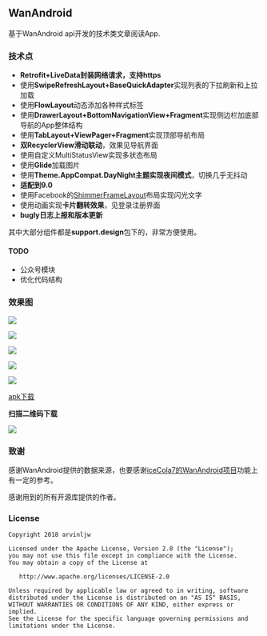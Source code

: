 ## WanAndroid

基于WanAndroid api开发的技术类文章阅读App.

### 技术点

* **Retrofit+LiveData封装网络请求，支持https**
* 使用**SwipeRefreshLayout+BaseQuickAdapter**实现列表的下拉刷新和上拉加载
* 使用**FlowLayout**动态添加各种样式标签
* 使用**DrawerLayout+BottomNavigationView+Fragment**实现侧边栏加底部导航的App整体结构
* 使用**TabLayout+ViewPager+Fragment**实现顶部导航布局
* **双RecyclerView滑动联动**，效果见导航界面
* 使用自定义MultiStatusView实现多状态布局
* 使用**Glide**加载图片
* 使用**Theme.AppCompat.DayNight主题实现夜间模式**，切换几乎无抖动
* **适配到9.0**
* 使用Facebook的[ShimmerFrameLayout](https://github.com/facebook/shimmer-android)布局实现闪光文字
* 使用动画实现**卡片翻转效果**，见登录注册界面
* **bugly日志上报和版本更新**

其中大部分组件都是**support.design**包下的，非常方便使用。

#### TODO

* 公众号模块
* 优化代码结构

### 效果图

![](https://github.com/arvinljw/WanAndroid/blob/master/images/1.png)

![](https://github.com/arvinljw/WanAndroid/blob/master/images/2.png)

![](https://github.com/arvinljw/WanAndroid/blob/master/images/3.png)

![](https://github.com/arvinljw/WanAndroid/blob/master/images/4.png)

![](https://github.com/arvinljw/WanAndroid/blob/master/images/5.png)

[apk下载](https://github.com/arvinljw/WanAndroid/blob/master/WanAndroid.apk)


**扫描二维码下载**

![](https://github.com/arvinljw/WanAndroid/blob/master/images/img_apk_download.png)

### 致谢

感谢WanAndroid提供的数据来源，也要感谢[iceCola7的WanAndroid项目](https://github.com/iceCola7/WanAndroid)功能上有一定的参考。

感谢用到的所有开源库提供的作者。

### License

```
Copyright 2018 arvinljw 

Licensed under the Apache License, Version 2.0 (the "License");
you may not use this file except in compliance with the License.
You may obtain a copy of the License at

   http://www.apache.org/licenses/LICENSE-2.0

Unless required by applicable law or agreed to in writing, software
distributed under the License is distributed on an "AS IS" BASIS,
WITHOUT WARRANTIES OR CONDITIONS OF ANY KIND, either express or implied.
See the License for the specific language governing permissions and
limitations under the License.
```